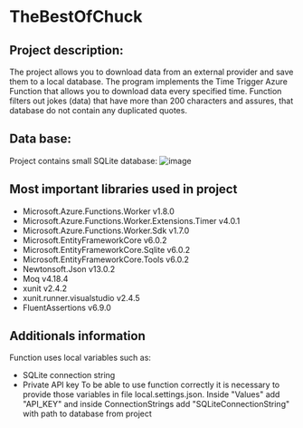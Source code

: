 # TheBestOfChuck

## Project description:
The project allows you to download data from an external provider and save them to a local database. The program implements the Time Trigger Azure Function that allows you to download data every specified time. Function filters out jokes (data) that have more than 200 characters and assures, that database do not
contain any duplicated quotes.

## Data base:
Project contains small SQLite database:
![image](https://user-images.githubusercontent.com/66009631/215284647-2432b73b-63e3-43f7-9e45-67472b08299e.png)


## Most important libraries used in project
- Microsoft.Azure.Functions.Worker v1.8.0
- Microsoft.Azure.Functions.Worker.Extensions.Timer v4.0.1
- Microsoft.Azure.Functions.Worker.Sdk v1.7.0
- Microsoft.EntityFrameworkCore v6.0.2
- Microsoft.EntityFrameworkCore.Sqlite v6.0.2
- Microsoft.EntityFrameworkCore.Tools v6.0.2
- Newtonsoft.Json v13.0.2
- Moq v4.18.4
- xunit v2.4.2
- xunit.runner.visualstudio v2.4.5
- FluentAssertions v6.9.0

## Additionals information
Function uses local variables such as:
- SQLite connection string
- Private API key
To be able to use function correctly it is necessary to provide those variables in file local.settings.json. Inside "Values" add "API_KEY" and inside ConnectionStrings add "SQLiteConnectionString" with path to database from project
